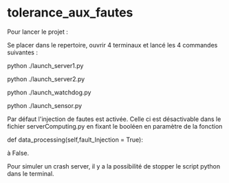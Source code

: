 # tolerance_aux_fautes

Pour lancer le projet :

Se placer dans le repertoire, ouvrir 4 terminaux et lancé les 4 commandes suivantes :

python ./launch_server1.py

python ./launch_server2.py

python ./launch_watchdog.py

python ./launch_sensor.py

Par défaut l'injection de fautes est activée. Celle ci est désactivable dans le fichier serverComputing.py en fixant le booléen en paramètre de la fonction 

def data_processing(self,fault_Injection = True):

à False.

Pour simuler un crash server, il y a la possibilité de stopper le script python dans le terminal.

